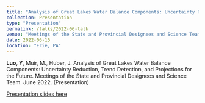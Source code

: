 ```yaml
---
title: "Analysis of Great Lakes Water Balance Components: Uncertainty Reduction, Trend Detection, and Projections for the Future"
collection: Presentation
type: "Presentation"
permalink: /talks/2022-06-talk
venue: "Meetings of the State and Provincial Designees and Science Team"
date: 2022-06-15
location: "Erie, PA"
---
```


**Luo, Y**, Muir, M., Huber, J. Analysis of Great Lakes Water Balance Components: Uncertainty Reduction, Trend Detection, and Projections for the Future. Meetings of the State and Provincial Designees and Science Team. June 2022. (Presentation)



[Presentation slides here](https://docs.google.com/presentation/d/1dpJMoM0l_S82ylJncH36CxX51ka-x4aWvtmy2hSNlmY/edit?usp=sharing)


